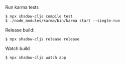 Run karma tests
```
$ npx shadow-cljs compile test
$ ./node_modules/karma/bin/karma start --single-run
```

Release build:
```
$ npx shadow-cljs release release
```

Watch build
```
$ npx shadow-cljs watch app
```